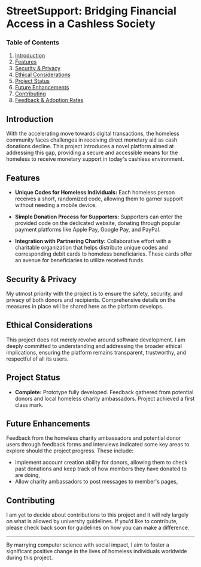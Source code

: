# StreetSupport: Bridging Financial Access in a Cashless Society

### Table of Contents
1. [Introduction](#introduction)
2. [Features](#features)
3. [Security & Privacy](#security--privacy)
4. [Ethical Considerations](#ethical-considerations)
5. [Project Status](#project-status)
6. [Future Enhancements](#future-enhancements)
7. [Contributing](#contributing)
8. [Feedback & Adoption Rates](#feedback--adoption-rates)

## Introduction
With the accelerating move towards digital transactions, the homeless community faces challenges in receiving direct monetary aid as cash donations decline. This project introduces a novel platform aimed at addressing this gap, providing a secure and accessible means for the homeless to receive monetary support in today's cashless environment.

## Features

- **Unique Codes for Homeless Individuals:** Each homeless person receives a short, randomized code, allowing them to garner support without needing a mobile device.
  
- **Simple Donation Process for Supporters:** Supporters can enter the provided code on the dedicated website, donating through popular payment platforms like Apple Pay, Google Pay, and PayPal.

- **Integration with Partnering Charity:** Collaborative effort with a charitable organization that helps distribute unique codes and corresponding debit cards to homeless beneficiaries. These cards offer an avenue for beneficiaries to utilize received funds.

## Security & Privacy

My utmost priority with the project is to ensure the safety, security, and privacy of both donors and recipients. Comprehensive details on the measures in place will be shared here as the platform develops.

## Ethical Considerations

This project does not merely revolve around software development. I am deeply committed to understanding and addressing the broader ethical implications, ensuring the platform remains transparent, trustworthy, and respectful of all its users.

## Project Status

- **Complete:** Prototype fully developed. Feedback gathered from potential donors and local homeless charity ambassadors. Project achieved a first class mark.


## Future Enhancements

Feedback from the homeless charity ambassadors and potential donor users through feedback forms and interviews indicated some key areas to explore should the project progress. These include:
- Implement account creation ability for donors, allowing them to check past donations and keep track of how members they have donated to are doing,
- Allow charity ambassadors to post messages to member's pages,

## Contributing

I am yet to decide about contributions to this project and it will rely largely on what is allowed by university guidelines. If you'd like to contribute, please check back soon for guidelines on how you can make a difference.

---

By marrying computer science with social impact, I aim to foster a significant positive change in the lives of homeless individuals worldwide during this project.

